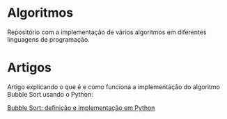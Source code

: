 # Algoritmos
Repositório com a implementação de vários algoritmos em diferentes linguagens de programação.

# Artigos
Artigo explicando o que é e como funciona a implementação do algoritmo Bubble Sort usando o Python:

[Bubble Sort: definição e implementação em Python](https://medium.com/@josianebarros/bubble-sort-definição-e-exemplo-em-python-d7f2939d5b2e)

